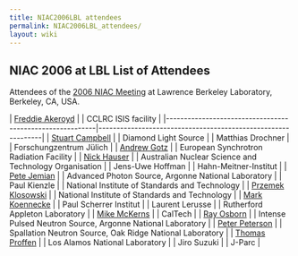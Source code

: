 ```yaml
---
title: NIAC2006LBL attendees
permalink: NIAC2006LBL_attendees/
layout: wiki
---
```


NIAC 2006 at LBL List of Attendees
----------------------------------

Attendees of the [2006 NIAC Meeting](NIAC2006LBL "wikilink") at Lawrence
Berkeley Laboratory, Berkeley, CA, USA.

| [Freddie Akeroyd](User%3AFreddie_Akeroyd "wikilink")     | | CCLRC ISIS facility                                        |
|----------------------------------------------------------|--------------------------------------------------------------|
| [Stuart Campbell](User%3AStuart_Campbell "wikilink")     | | Diamond Light Source                                       |
| Matthias Drochner                                        | | Forschungzentrum Jülich                                    |
| [Andrew Gotz](User%3AAndy_Gotz "wikilink")               | | European Synchrotron Radiation Facility                    |
| [Nick Hauser](User%3ANick "wikilink")                    | | Australian Nuclear Science and Technology Organisation     |
| Jens-Uwe Hoffman                                         | | Hahn-Meitner-Institut                                      |
| [Pete Jemian](User%3APete_Jemian "wikilink")             | | Advanced Photon Source, Argonne National Laboratory        |
| Paul Kienzle                                             | | National Institute of Standards and Technology             |
| [Przemek Klosowski](User%3APrzemek_Klosowski "wikilink") | | National Institute of Standards and Technology             |
| [Mark Koennecke](User%3AMark_Koennecke "wikilink")       | | Paul Scherrer Institut                                     |
| Laurent Lerusse                                          | | Rutherford Appleton Laboratory                             |
| [Mike McKerns](http://www.its.caltech.edu/~mmckerns)     | | CalTech                                                    |
| [Ray Osborn](User%3ARay_Osborn "wikilink")               | | Intense Pulsed Neutron Source, Argonne National Laboratory |
| [Peter Peterson](User%3APeter_Peterson "wikilink")       | | Spallation Neutron Source, Oak Ridge National Laboratory   |
| [Thomas Proffen](User%3AThomas_Proffen "wikilink")       | | Los Alamos National Laboratory                             |
| Jiro Suzuki                                              | | J-Parc                                                     |


